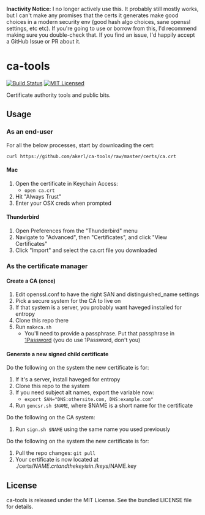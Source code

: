 **Inactivity Notice:** I no longer actively use this. It probably still mostly works, but I can't make any promises that the certs it generates make good choices in a modern security env (good hash algo choices, sane openssl settings, etc etc). If you're going to use or borrow from this, I'd recommend making sure you double-check that. If you find an issue, I'd happily accept a GitHub Issue or PR about it.

ca-tools
===========

[![Build Status](https://img.shields.io/circleci/project/akerl/ca-tools.svg)](https://circleci.com/gh/akerl/ca-tools)
[![MIT Licensed](http://img.shields.io/badge/license-MIT-green.svg?style=flat)](https://tldrlegal.com/license/mit-license)

Certificate authority tools and public bits.

## Usage

### As an end-user

For all the below processes, start by downloading the cert:

```
curl https://github.com/akerl/ca-tools/raw/master/certs/ca.crt
```

#### Mac

1. Open the certificate in Keychain Access:
    * `open ca.crt`
2. Hit "Always Trust"
3. Enter your OSX creds when prompted

#### Thunderbird

1. Open Preferences from the "Thunderbird" menu
2. Navigate to "Advanced", then "Certificates", and click "View Certificates"
3. Click "Import" and select the ca.crt file you downloaded

### As the certificate manager

#### Create a CA (once)

1. Edit openssl.conf to have the right SAN and distinguished_name settings
2. Pick a secure system for the CA to live on
3. If that system is a server, you probably want haveged installed for entropy
4. Clone this repo there
5. Run `makeca.sh`
    * You'll need to provide a passphrase. Put that passphrase in [1Password](https://agilebits.com/onepassword) (you do use 1Password, don't you)

#### Generate a new signed child certificate

Do the following on the system the new certificate is for:

1. If it's a server, install haveged for entropy
2. Clone this repo to the system
3. If you need subject alt names, export the variable now:
    * `export SAN="DNS:othersite.com, DNS:example.com"`
4. Run `gencsr.sh $NAME`, where $NAME is a short name for the certificate

Do the following on the CA system:

1. Run `sign.sh $NAME` using the same name you used previously

Do the following on the system the new certificate is for:

1. Pull the repo changes: `git pull`
2. Your certificate is now located at ./certs/$NAME.crt and the key is in ./keys/$NAME.key

## License

ca-tools is released under the MIT License. See the bundled LICENSE file for details.

